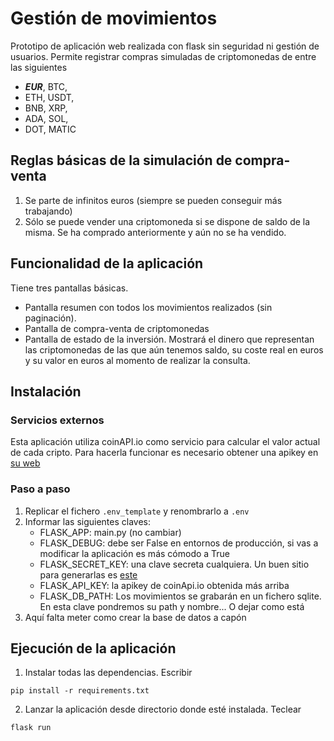 # Gestión de movimientos
Prototipo de aplicación web realizada con flask sin seguridad ni gestión de usuarios.
Permite registrar compras simuladas de criptomonedas de entre las siguientes
- **_EUR_**, 		BTC,
- ETH,		USDT,
- BNB, 		XRP,
- ADA, 		SOL,
- DOT,		MATIC

## Reglas básicas de la simulación de compra-venta
1. Se parte de infinitos euros (siempre se pueden conseguir más trabajando)
2. Sólo se puede vender una criptomoneda si se dispone de saldo de la misma. Se ha comprado anteriormente y aún no se ha vendido.

## Funcionalidad de la aplicación
Tiene tres pantallas básicas.
- Pantalla resumen con todos los movimientos realizados (sin paginación).
- Pantalla de compra-venta de criptomonedas
- Pantalla de estado de la inversión. Mostrará el dinero que representan las criptomonedas de las que aún tenemos saldo, su coste real en euros y su valor en euros al momento de realizar la consulta.

## Instalación

### Servicios externos

Esta aplicación utiliza coinAPI.io como servicio para calcular el valor actual de cada cripto. Para hacerla funcionar es necesario obtener una apikey en [su web](https://www.coinapi.io/market-data-api/pricing)

### Paso a paso

1. Replicar el fichero `.env_template` y renombrarlo a `.env`
2. Informar las siguientes claves:
    - FLASK_APP: main.py (no cambiar)
    - FLASK_DEBUG: debe ser False en entornos de producción, si vas a modificar la aplicación es más cómodo a True
    - FLASK_SECRET_KEY: una clave secreta cualquiera. Un buen sitio para generarlas es [este](https://randomkeygen.com)
    - FLASK_API_KEY: la apikey de coinApi.io obtenida más arriba
    - FLASK_DB_PATH: Los movimientos se grabarán en un fichero sqlite. En esta clave pondremos su path y nombre... O dejar como está
3. Aquí falta meter como crear la base de datos a capón



## Ejecución de la aplicación
1. Instalar todas las dependencias. Escribir
```
pip install -r requirements.txt
```

2. Lanzar la aplicación desde directorio donde esté instalada. Teclear
```
flask run
```









